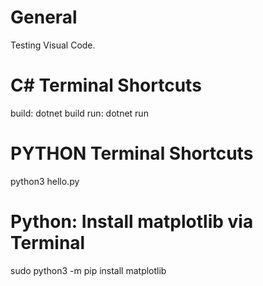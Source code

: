 # General

Testing Visual Code. 

# C# Terminal Shortcuts
build: dotnet build
run: dotnet run

# PYTHON Terminal Shortcuts
python3 hello.py

# Python: Install matplotlib via Terminal
sudo python3 -m pip install matplotlib